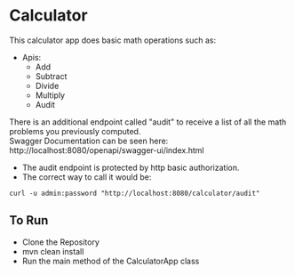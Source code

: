 # Calculator
This calculator app does basic math operations such as: 
  - Apis: 
    - Add
    - Subtract 
    - Divide
    - Multiply 
    - Audit

There is an additional endpoint called "audit" to receive a list of all the math problems you previously computed.\
Swagger Documentation can be seen here: http://localhost:8080/openapi/swagger-ui/index.html 
- The audit endpoint is protected by http basic authorization. 
- The correct way to call it would be: 
```
curl -u admin:password "http://localhost:8080/calculator/audit"
```
## To Run 
- Clone the Repository 
- mvn clean install 
- Run the main method of the CalculatorApp class 